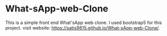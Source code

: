 # What-sApp-web-Clone
This is a simple front end What'sApp web clone.
I used bootstrap5 for this project.
visit website: https://satis9815.github.io/What-sApp-web-Clone/.
